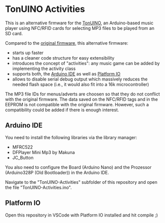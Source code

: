 # TonUINO Activities

This is an alternative firmware for the [TonUINO](https://www.voss.earth/tonuino/), an Arduino-based music player using NFC/RFID cards for selecting MP3 files to be played from an SD card.

Compared to the [original firmware](https://github.com/xfjx/TonUINO), this alternative firmware:
* starts up faster
* has a cleaner code structure for easy extensibility
* introduces the concept of "activities": any music game can be added by implementing the activity class
* supports both, the [Arduino IDE](https://www.arduino.cc) as well as [Platform IO](https://platformio.org/)
* allows to disable serial debug output which massively reduces the needed flash space (i.e., it would also fit into a 16k microcontroller)

The MP3 file IDs for menus/adverts are choosen so that they do not conflict with the original firmware. The data saved on the NFC/RFID tags and in the EEPROM is not compatible with the original firmware. However, such a compatibility could be added if there is enough interest.

## Arduino IDE

You need to install the following libraries via the library manager:
* MFRC522
* DFPlayer Mini Mp3 by Makuna
* JC_Button

You also need to configure the Board (Arduino Nano) and the Prozessor (Arduino328P (Old Bootloader)) in the Arduino IDE.

Navigate to the "TonUINO-Activities" subfolder of this repository and open the file "TonUINO-Activities.ino".

## Platform IO

Open this repository in VSCode with Platform IO installed and hit compile ;)
